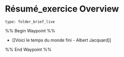 # Résumé_exercice Overview
 
```ccard
type: folder_brief_live
```
 
%% Begin Waypoint %%
- [[Voici le temps du monde fini - Albert Jacquard]]

%% End Waypoint %%
